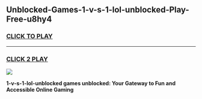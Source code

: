 
## Unblocked-Games-1-v-s-1-lol-unblocked-Play-Free-u8hy4
<h3>
<a href="https://premium76.site?title=1-v-s-1-lol-unblocked&ref=23A">CLICK TO PLAY</a></h3>
<hr>

<h3>
<a href="https://premium76.site?title=1-v-s-1-lol-unblocked&ref=23A">CLICK 2 PLAY</a>
  
</h3>

<a href="https://premium76.site?title=1-v-s-1-lol-unblocked&ref=23A"><img src="https://clearcache.store/games.png"></a>


**1-v-s-1-lol-unblocked games unblocked: Your Gateway to Fun and Accessible Online Gaming**
